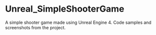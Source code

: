 # Unreal_SimpleShooterGame
A simple shooter game made using Unreal Engine 4.
Code samples and screenshots from the project.
